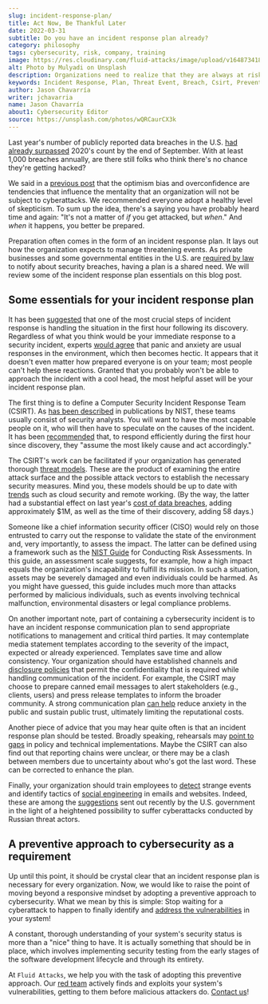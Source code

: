 ```yaml
---
slug: incident-response-plan/
title: Act Now, Be Thankful Later
date: 2022-03-31
subtitle: Do you have an incident response plan already?
category: philosophy
tags: cybersecurity, risk, company, training
image: https://res.cloudinary.com/fluid-attacks/image/upload/v1648734184/blog/incident-response-plan/cover_incident.webp
alt: Photo by Mulyadi on Unsplash
description: Organizations need to realize that they are always at risk of suffering cyberattacks and it is of utmost importance that they have a plan for when that happens.
keywords: Incident Response, Plan, Threat Event, Breach, Csirt, Prevention, Crisis, Ethical Hacking, Pentesting
author: Jason Chavarría
writer: jchavarria
name: Jason Chavarría
about1: Cybersecurity Editor
source: https://unsplash.com/photos/wQRCaurCX3k
---
```


Last year's number of publicly reported data breaches in the U.S.
[had already surpassed](https://notified.idtheftcenter.org/s/2021-q3-data-breach-analysis)
2020's count
by the end of September.
With at least 1,000 breaches annually,
are there still folks
who think there's no chance they're getting hacked?

We said in a [previous post](../optimism-bias/)
that the optimism bias and overconfidence are tendencies
that influence the mentality
that an organization will not be subject to cyberattacks.
We recommended everyone adopt a healthy level of skepticism.
To sum up the idea,
there's a saying you have probably heard time and again:
"It's not a matter of *if* you get attacked, but *when*."
And *when* it happens,
you better be prepared.

Preparation often comes in the form of an incident response plan.
It lays out
how the organization expects to manage threatening events.
As private businesses and some governmental entities
in the U.S.
are [required by law](https://www.ncsl.org/research/telecommunications-and-information-technology/security-breach-notification-laws.aspx)
to notify about security breaches,
having a plan is a shared need.
We will review some of the incident response plan essentials on this blog post.

## Some essentials for your incident response plan

It has been [suggested](https://thehackernews.com/2022/03/the-golden-hour-of-incident-response.html)
that one of the most crucial steps of incident response
is handling the situation in the first hour following its discovery.
Regardless of what you think would be
your immediate response to a security incident,
experts [would agree](https://www.csoonline.com/article/3646616/the-emotional-stages-of-a-data-breach-how-to-deal-with-panic-anger-and-guilt.html)
that panic and anxiety are usual responses in the environment,
which then becomes hectic.
It appears that it doesn't even matter
how prepared everyone is on your team;
most people can't help these reactions.
Granted
that you probably won't be able to approach the incident with a cool head,
the most helpful asset will be your incident response plan.

The first thing is to define
a Computer Security Incident Response Team (CSIRT).
As [has been described](https://csrc.nist.gov/glossary/term/computer_incident_response_team)
in publications by NIST,
these teams usually consist of security analysts.
You will want to have the most capable people on it,
who will then have to speculate on the causes of the incident.
It has been [recommended](https://thehackernews.com/2022/03/the-golden-hour-of-incident-response.html)
that,
to respond efficiently during the first hour since discovery,
they "assume the most likely cause and act accordingly."

The CSIRT's work can be facilitated
if your organization has generated thorough [threat models](https://www.techtarget.com/searchsecurity/post/5-steps-to-implement-threat-modeling-for-incident-response).
These are the product of examining the entire attack surface
and the possible attack vectors
to establish the necessary security measures.
Mind you,
these models should be up to date with [trends](../cybersecurity-trends-2021/)
such as cloud security and remote working.
(By the way,
the latter had a substantial effect on last year's [cost of data breaches](https://www.ibm.com/security/data-breach),
adding approximately $1M,
as well as the time of their discovery,
adding 58 days.)

<cta-banner
  buttontxt="Read more"
  link="/solutions/penetration-testing/"
  title="Get started with Fluid Attacks' Penetration Testing solution
  right now"
/>

Someone like a chief information security officer (CISO)
would rely on those entrusted to carry out the response
to validate the state of the environment and,
very importantly,
to assess the impact.
The latter can be defined using a framework
such as the [NIST Guide](https://nvlpubs.nist.gov/nistpubs/legacy/sp/nistspecialpublication800-30r1.pdf)
for Conducting Risk Assessments.
In this guide,
an assessment scale suggests,
for example,
how a high impact equals the organization's incapability
to fulfill its mission.
In such a situation,
assets may be severely damaged
and even individuals could be harmed.
As you might have guessed,
this guide includes much more than attacks performed by malicious individuals,
such as events involving technical malfunction,
environmental disasters
or legal compliance problems.

On another important note,
part of containing a cybersecurity incident is
to have an incident response communication plan
to send appropriate notifications to management
and critical third parties.
It may contemplate media statement templates
according to the severity of the impact,
expected or already experienced.
Templates save time and allow consistency.
Your organization should have established channels and [disclosure policies](../iso-iec-29147/)
that permit the confidentiality
that is required while handling communication of the incident.
For example,
the CSIRT may choose to prepare canned email messages
to alert stakeholders (e.g., clients, users)
and press release templates
to inform the broader community.
A strong communication plan [can help](https://www.secureworld.io/resources/youve-been-breached.-now-what)
reduce anxiety in the public and sustain public trust,
ultimately limiting the reputational costs.

Another piece of advice
that you may hear quite often is
that an incident response plan should be tested.
Broadly speaking,
rehearsals may [point to gaps](https://stephen-semmelroth.medium.com/learning-from-equifax-why-businesses-must-rehearse-incident-response-plan-e92cf024ce5f)
in policy and technical implementations.
Maybe the CSIRT can also find out
that reporting chains were unclear,
or there may be a clash between members
due to uncertainty about who's got the last word.
These can be corrected to enhance the plan.

Finally,
your organization should train employees
to [detect](../human-security-sensor/) strange events
and identify tactics of [social engineering](../social-engineering/)
in emails and websites.
Indeed,
these are among the [suggestions](../protection-recommendation-us/)
sent out recently by the U.S. government
in the light of a heightened possibility to suffer cyberattacks
conducted by Russian threat actors.

## A preventive approach to cybersecurity as a requirement

Up until this point,
it should be crystal clear
that an incident response plan is necessary for every organization.
Now,
we would like to raise the point
of moving beyond a responsive mindset
by adopting a preventive approach to cybersecurity.
What we mean by this is simple:
Stop waiting for a cyberattack to happen
to finally identify and [address the vulnerabilities](../../solutions/vulnerability-management/)
in your system!

A constant,
thorough understanding of your system's security status
is more than a "nice" thing to have.
It is actually something that should be in place,
which involves implementing security testing
from the early stages of the software development lifecycle
and through its entirety.

At `Fluid Attacks`,
we help you with the task of adopting this preventive approach.
Our [red team](../../solutions/red-teaming/) actively finds
and exploits your system's vulnerabilities,
getting to them before malicious attackers do.
[Contact us](../../contact-us/)\!
